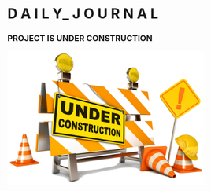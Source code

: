 # D A I L Y_ J O U R N A L


<h3> PROJECT IS UNDER CONSTRUCTION </h3>

<img width="400" src="public/images/construction.png" ></img>
